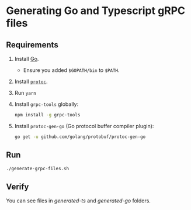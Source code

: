 # Generating Go and Typescript gRPC files

## Requirements

1. Install [Go](https://golang.org/doc/install).
   * Ensure you added `$GOPATH/bin` to `$PATH`.

2. Install [`protoc`](http://google.github.io/proto-lens/installing-protoc.html).

3. Run `yarn`

4. Install `grpc-tools` globally:

    ```bash
    npm install -g grpc-tools
    ```

5. Install `protoc-gen-go` (Go protocol buffer compiler plugin):

    ```bash
    go get -u github.com/golang/protobuf/protoc-gen-go
    ```

## Run

```bash
./generate-grpc-files.sh
```

## Verify

You can see files in *generated-ts* and *generated-go* folders.